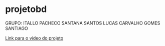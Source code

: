 # projetobd
GRUPO: ITALLO PACHECO SANTANA SANTOS
       LUCAS CARVALHO GOMES SANTIAGO
       
[Link para o video do projeto ](https://youtu.be/a39LSULX0nk)
